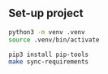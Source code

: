 ## Set-up project

```bash
python3 -m venv .venv
source .venv/bin/activate

pip3 install pip-tools
make sync-requirements

```
